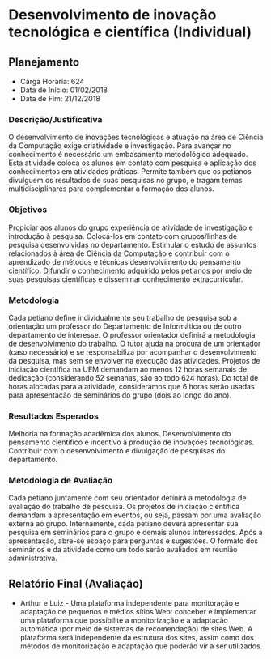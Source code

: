 Desenvolvimento de inovação tecnológica e científica (Individual)
=================================================================

Planejamento
------------

* Carga Horária: 624
* Data de Início: 01/02/2018
* Data de Fim: 21/12/2018

### Descrição/Justificativa
O  desenvolvimento  de  inovações  tecnológicas   e  atuação  na  área  de
Ciência  da Computação  exige  criatividade e  investigação. Para  avançar
no  conhecimento  é necessário  um  embasamento  metodológico adequado.  Esta
atividade  coloca  os   alunos  em  contato  com  pesquisa   e  aplicação  dos
conhecimentos em atividades práticas. Permite também que os petianos divulguem
os resultados de suas pesquisas no grupo, e tragam temas multidisciplinares para
complementar a formação dos alunos.

### Objetivos
Propiciar  aos alunos  do grupo  experiência de  atividade de  investigação e
introdução à pesquisa.  Colocá-los em contato com  grupos/linhas de pesquisa
desenvolvidas no  departamento. Estimular o  estudo de assuntos  relacionados à
área de Ciência  da Computação e contribuir com o  aprendizado de métodos e
técnicas  desenvolvimento do  pensamento científico.  Difundir o  conhecimento
adquirido pelos  petianos por meio  de suas pesquisas científicas  e disseminar
conhecimento extracurricular.

### Metodologia
Cada petiano define individualmente seu  trabalho de pesquisa sob a orientação
um  professor  do Departamento  de  Informática  ou  de outro  departamento  de
interesse. O professor orientador definirá  a metodologia de desenvolvimento do
trabalho. O  tutor ajuda  na procura  de um orientador  (caso necessário)  e se
responsabiliza por acompanhar o desenvolvimento da pesquisa, mas sem se envolver
na  execução  das  atividades.  Projetos de  iniciação  científica  na  UEM
demandam ao  menos 12  horas semanais de  dedicação (considerando  52 semanas,
são  ao  todo  624  horas).  Do  total de  horas  alocadas  para  a  atividade,
consideramos que  6 horas  serão usadas para  apresentação de  seminários do
grupo (dois ao longo do ano).

### Resultados Esperados
Melhoria  na formação  acadêmica  dos alunos.  Desenvolvimento do  pensamento
científico e  incentivo à produção de  inovações tecnológicas. Contribuir
com o desenvolvimento e divulgação de pesquisas do departamento.

### Metodologia de Avaliação
Cada  petiano  juntamente   com  seu  orientador  definirá   a  metodologia  de
avaliação  do trabalho  de pesquisa.  Os projetos  de iniciação  científica
demandam  a apresentação  em  eventos,  ou seja,  passam  por uma  avaliação
externa ao grupo. Internamente, cada  petiano deverá apresentar sua pesquisa em
seminários para o  grupo e demais alunos interessados.  Após a apresentação,
abre-se espaço  para perguntas  e sugestões.  O formato  dos seminários  e da
atividade como um todo serão avaliados em reunião administrativa.

Relatório Final (Avaliação)
---------------------------

* Arthur e Luiz - Uma plataforma independente para monitoração e adaptação de pequenos e médios sítios Web: conceber e implementar uma plataforma que possibilite a monitorização e a adaptação automática (por meio de sistemas de recomendação) de sites Web. A plataforma será independente da estrutura dos sites, assim como dos métodos de monitorização e adaptação que poderão vir a ser utilizados.
